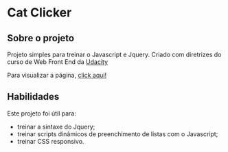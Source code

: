 # Cat Clicker

## Sobre o projeto

Projeto simples para treinar o Javascript e Jquery.
Criado com diretrizes do curso de Web Front End da [Udacity](udacity.com)

Para visualizar a página, [click aqui!](https://dkotsuka.github.io/cat-clicker/index.html)

## Habilidades

Este projeto foi útil para:
* treinar a sintaxe do Jquery;
* treinar scripts dinâmicos de preenchimento de listas com o Javascript;
* treinar CSS responsivo.